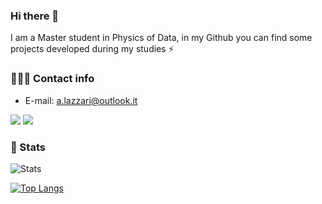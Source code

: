 
### Hi there 👋
I am a Master student in Physics of Data, in my Github you can find some projects developed during my studies ⚡

### 🕵🏻‍♂️ Contact info
* E-mail: a.lazzari@outlook.it

[ ![](https://img.shields.io/badge/Python-3776AB?style=for-the-badge&logo=python&logoColor=white)](https://www.python.org) [![](https://img.shields.io/badge/C%2B%2B-00599C?style=for-the-badge&logo=c%2B%2B&logoColor=white) ](https://www.cplusplus.com)

### 🚀 Stats
![Stats](https://github-readme-stats.vercel.app/api?username=AndreaLazzari&show_icons=true&theme=tokyonight&line_height=20)


[![Top Langs](https://github-readme-stats.vercel.app/api/top-langs/?username=AndreaLazzari&theme=tokyonight&layout=compact)](https://github.com/anuraghazra/github-readme-stats)
